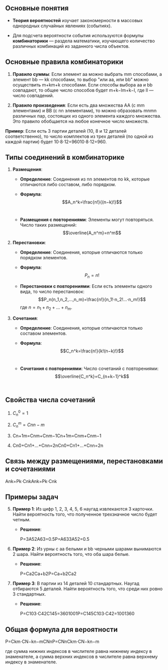 ## Основные понятия

- **Теория вероятностей** изучает закономерности в массовых однородных случайных явлениях (событиях).

- Для подсчета вероятности события используются формулы **комбинаторики** — раздела математики, изучающего количество различных комбинаций из заданного числа объектов.

## Основные правила комбинаторики

1. **Правило суммы**: Если элемент aa можно выбрать mm способами, а элемент bb — kk способами, то выбор "или aa, или bb" можно осуществить m+km+k способами. Если способы выбора aa и bb совпадают, то общее число способов будет m+k−lm+k−l, где ll — число совпадений.
    
2. **Правило произведения**: Если есть два множества AA (с mm элементами) и BB (с nn элементами), то можно образовать mnmn различных пар, состоящих из одного элемента каждого множества. Это правило обобщается на любое конечное число множеств.

**Пример**: Если есть 3 партии деталей (10, 8 и 12 деталей соответственно), то число комплектов из трех деталей (по одной из каждой партии) будет 10⋅8⋅12=96010⋅8⋅12=960.

## Типы соединений в комбинаторике

1. **Размещения**:
    
    - **Определение**: Соединения из nn элементов по kk, которые отличаются либо составом, либо порядком.
    
    - **Формула**:  
    $$A_n^k=\frac{n!}{(n−k)!}$$​
    
    - **Размещения с повторениями**: Элементы могут повторяться. Число таких размещений:
	$$\overline{A_n^m}=n^m$$

2. **Перестановки**:
    
    - **Определение**: Соединения, которые отличаются только порядком элементов.
        
    - **Формула**:  
    $$P_n=n!$$
    
    - **Перестановки с повторениями**: Если есть элементы одного вида, то число перестановок:
    $$P_n(n_1,n_2,…,n_m)=\frac{n!}{n_1!⋅n_2!…⋅n_m!}$$
		где $n=n_1+n_2+…+n_m$.

3. **Сочетания**:
    
    - **Определение**: Соединения, которые отличаются только составом элементов.
        
    - **Формула**:
    $$C_n^k=\frac{n!}{k!(n−k)!}$$​
    - **Сочетания с повторениями**: Число сочетаний с повторениями:
    $$\overline{C_n^k}=C_{n+k−1}^k$$​

## Свойства числа сочетаний

1. $C_n^0=1$
    
2. $C_n^m=Cnn−m$
    
3. Cn+1m=Cnm+Cnm−1Cn+1m​=Cnm​+Cnm−1​
    
4. Cn0+Cn1+…+Cnn=2nCn0​+Cn1​+…+Cnn​=2n
    

## Связь между размещениями, перестановками и сочетаниями

Ank=Pk⋅CnkAnk​=Pk​⋅Cnk​

## Примеры задач

5. **Пример 1**: Из цифр 1, 2, 3, 4, 5, 6 наугад извлекаются 3 карточки. Найти вероятность того, что полученное трехзначное число будет четным.
    
    - **Решение**:
        
        P=3A52A63=0.5P=A63​3A52​​=0.5
6. **Пример 2**: Из урны с aa белыми и bb черными шарами вынимаются 2 шара. Найти вероятность того, что оба шара белые.
    
    - **Решение**:
        
        P=Ca2Ca+b2P=Ca+b2​Ca2​​
7. **Пример 3**: В партии из 14 деталей 10 стандартных. Наугад отбираются 5 деталей. Найти вероятность того, что среди них ровно 3 стандартных.
    
    - **Решение**:
        
        P=C103⋅C42C145=3601001P=C145​C103​⋅C42​​=1001360​

## Общая формула для вероятности

P=Ckm⋅CN−kn−mCNnP=CNn​Ckm​⋅CN−kn−m​​

где сумма нижних индексов в числителе равна нижнему индексу в знаменателе, а сумма верхних индексов в числителе равна верхнему индексу в знаменателе.